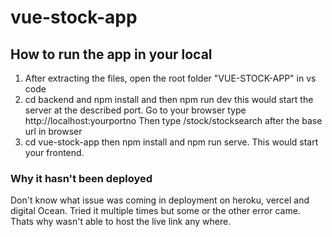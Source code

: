 # vue-stock-app

## How to run the app in your local

1. After extracting the files, open the root folder "VUE-STOCK-APP" in vs code
2. cd backend and npm install and then npm run dev this would
   start the server at the described port.
   Go to your browser type http://localhost:yourportno
   Then type /stock/stocksearch after the base url in browser
3. cd vue-stock-app then npm install and npm run serve. This would start your frontend.

### Why it hasn't been deployed

Don't know what issue was coming in deployment on heroku, vercel and digital Ocean. Tried it 
multiple times but some or the other error came. Thats why wasn't able to host the live link any where.

